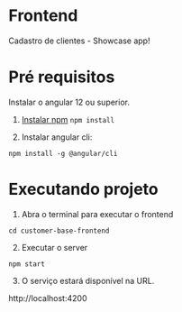 # Frontend
Cadastro de clientes - Showcase app!

# Pré requisitos

Instalar o angular 12 ou superior.

1. [Instalar npm](https://www.npmjs.com/get-npm)
`npm install`

2. Instalar angular cli:

`npm install -g @angular/cli`

# Executando projeto

1. Abra o terminal para executar o frontend

`cd customer-base-frontend`

2. Executar o server

`npm start`

3. O serviço estará disponível na URL.

http://localhost:4200

